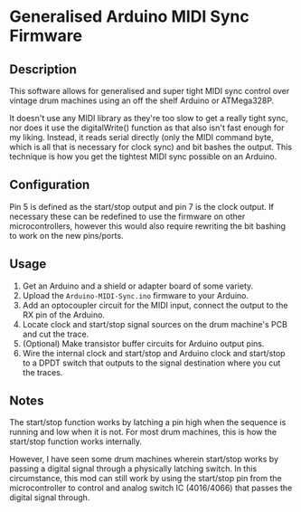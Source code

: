 # Generalised Arduino MIDI Sync Firmware

## Description

This software allows for generalised and super tight MIDI sync control over vintage drum machines using an off the shelf Arduino or ATMega328P.

It doesn't use any MIDI library as they're too slow to get a really tight sync, nor does it use the digitalWrite() function as that also isn't fast enough for my liking. Instead, it reads serial directly (only the MIDI command byte, which is all that is necessary for clock sync) and bit bashes the output. This technique is how you get the tightest MIDI sync possible on an Arduino.

## Configuration

Pin 5 is defined as the start/stop output and pin 7 is the clock output. If necessary these can be redefined to use the firmware on other microcontrollers, however this would also require rewriting the bit bashing to work on the new pins/ports.

## Usage

1) Get an Arduino and a shield or adapter board of some variety.
2) Upload the `Arduino-MIDI-Sync.ino` firmware to your Arduino.
3) Add an optocoupler circuit for the MIDI input, connect the output to the RX pin of the Arduino.
4) Locate clock and start/stop signal sources on the drum machine's PCB and cut the trace.
5) (Optional) Make transistor buffer circuits for Arduino output pins.
6) Wire the internal clock and start/stop and Arduino clock and start/stop to a DPDT switch that outputs to the signal destination where you cut the traces.

## Notes

The start/stop function works by latching a pin high when the sequence is running and low when it is not. For most drum machines, this is how the start/stop function works internally. 

However, I have seen some drum machines wherein start/stop works by passing a digital signal through a physically latching switch. In this circumstance, this mod can still work by using the start/stop pin from the microcontroller to control and analog switch IC (4016/4066) that passes the digital signal through.
